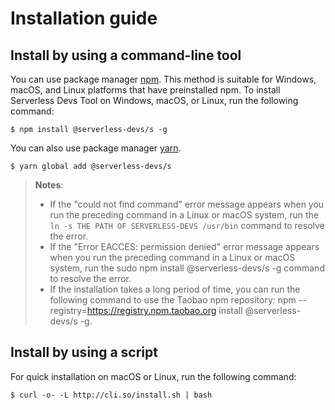 # Installation guide

## Install by using a command-line tool

You can use package manager [npm](https://www.npmjs.com/). This method is suitable for Windows, macOS, and Linux platforms that have preinstalled npm. To install Serverless Devs Tool on Windows, macOS, or Linux, run the following command:

```shell script
$ npm install @serverless-devs/s -g
```
You can also use package manager [yarn](https://yarnpkg.com/).

```shell script
$ yarn global add @serverless-devs/s
```



> **Notes**:
> - If the "could not find command" error message appears when you run the preceding command in a Linux or macOS system, run the `ln -s THE PATH OF SERVERLESS-DEVS /usr/bin` command to resolve the error.  
> - If the "Error EACCES: permission denied" error message appears when you run the preceding command in a Linux or macOS system, run the sudo npm install @serverless-devs/s -g command to resolve the error.
> - If the installation takes a long period of time, you can run the following command to use the Taobao npm repository: npm --registry=https://registry.npm.taobao.org install @serverless-devs/s -g.

## Install by using a script

For quick installation on macOS or Linux, run the following command:

```shell script
$ curl -o- -L http://cli.so/install.sh | bash
```


